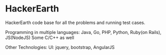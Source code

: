 # HackerEarth
HackerEarth code base for all the problems and running test cases.

Programming in multiple languages: Java, Go, PHP, Python, Ruby(on Rails), JS(NodeJS)
Some C/C++ as well

Other Technologies: 
UI: jquery, bootstrap, AngularJS
